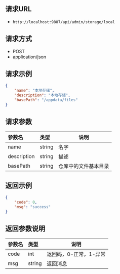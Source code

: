 
## 请求URL
- `http://localhost:9887/api/admin/storage/local`

## 请求方式
- POST
- application/json

## 请求示例

``` json
{
    "name": "本地存储", 
    "description": "本地存储", 
    "basePath": "/appdata/files"
}
```

## 请求参数

|参数名|类型|说明|
|:-----  |:-----|-----|
|name |string   | 名字  |
|description |string   | 描述  |
|basePath |string   | 仓库中的文件基本目录  |

## 返回示例

``` json
{
    "code": 0, 
    "msg": "success"
}
```

## 返回参数说明

|参数名|类型|说明|
|:-----  |:-----|-----                           |
|code |int   |返回码，0-正常，1-异常  |
|msg |string   | 返回消息  |




